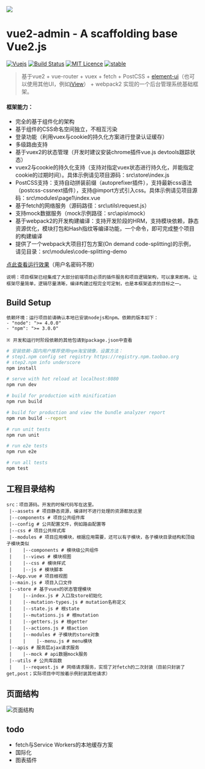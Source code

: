 ![](https://github.com/rootsli/vue2admin/blob/master/doc/img/logo.png)

vue2-admin - A scaffolding base Vue2.js
========================================================

[![Vuejs](https://img.shields.io/badge/%20Powered%20by-Vuejs%202.1.x%20-brightgreen.svg)](https://github.com/vuejs/vue) [![Build Status](https://travis-ci.org/rootsli/vue2admin.svg?branch=master)](https://travis-ci.org/rootsli/vue2admin) [![MIT Licence](https://badges.frapsoft.com/os/mit/mit.svg?v=103)](https://opensource.org/licenses/mit-license.php) [![stable](http://badges.github.io/stability-badges/dist/stable.svg)](http://github.com/badges/stability-badges)

> 基于vue2 + vue-router + vuex + fetch + PostCSS + [element-ui](http://element.eleme.io/)（也可以使用其他UI，例如[iView](https://www.iviewui.com/)） + webpack2 实现的一个后台管理系统基础框架。

#### 框架能力：
- 完全的基于组件化的架构
- 基于组件的CSS命名空间独立，不相互污染
- 登录功能（利用vuex与cookie的持久化方案进行登录认证缓存）
- 多级路由支持
- 基于vuex2的状态管理（开发时建议安装chrome插件vue.js devtools跟踪状态）
- vuex2与cookie的持久化支持（支持对指定vuex状态进行持久化，并能指定cookie的过期时间）。具体示例请见项目源码：src\store\index.js
- PostCSS支持：支持自动拼装前缀（autoprefixer插件），支持最新css语法（postcss-cssnext插件），支持@import方式引入css。具体示例请见项目源码：src\modules\page1\index.vue
- 基于fetch的网络服务（源码路径：src\utils\request.js）
- 支持mock数据服务（mock示例路径：src\apis\mock）
- 基于webpack2的开发构建编译：支持开发阶段的HRM，支持模块依赖，静态资源优化，模块打包和Hash指纹等编译功能，一个命令，即可完成整个项目的构建编译
- 提供了一个webpack大项目打包方案(On demand code-splitting)的示例，请见目录：src\modules\code-splitting-demo

[点此查看运行效果](http://vue2admin.duapp.com)（用户名密码不限）

```
说明：项目框架已经集成了大部分前端项目必须的插件服务和项目逻辑架构，可以拿来即用。让框架尽量简单，逻辑尽量清晰，编译构建过程完全可定制，也是本框架追求的目标之一。
```

## Build Setup

```
依赖环境：运行项目前请确认本地已安装nodejs和npm。依赖的版本如下：
- "node": ">= 4.0.0"
- "npm": ">= 3.0.0"

※ 开发和运行时阶段依赖的其他包请到package.json中查看
```

``` bash
# 安装依赖-国内用户推荐使用npm淘宝镜像，设置方法：
# step1.npm config set registry https://registry.npm.taobao.org 
# step2.npm info underscore 
npm install

# serve with hot reload at localhost:8080
npm run dev

# build for production with minification
npm run build

# build for production and view the bundle analyzer report
npm run build --report

# run unit tests
npm run unit

# run e2e tests
npm run e2e

# run all tests
npm test
```


## 工程目录结构
```
src：项目源码。开发的时候代码写在这里。
 |--assets # 项目静态资源，编译时不进行处理的资源都放这里
 |--components # 项目公共组件库
 |--config # 公共配置文件，例如路由配置等
 |--css # 项目公共样式库
 |--modules # 项目应用模块，根据应用需要，还可以有子模块，各子模块目录结构和顶级子模块类似
 |    |--components # 模块级公共组件
 |    |--views # 模块视图
 |    |--css # 模块样式
 |    |--js # 模块脚本
 |--App.vue # 项目根视图
 |--main.js # 项目入口文件
 |--store # 基于vuex的状态管理模块
 |    |--index.js # 入口及store初始化
 |    |--mutation-types.js # mutation名称定义
 |    |--state.js # 根state
 |    |--mutations.js # 根mutation
 |    |--getters.js # 根getter
 |    |--actions.js # 根action
 |    |--modules # 子模块的store对象
 |    |    |--menu.js # menu模块
 |--apis # 服务层ajax请求服务
 |    |--mock # api数据mock服务
 |--utils # 公共库函数
 |    |--request.js # 网络请求服务，实现了对fetch的二次封装（目前只封装了get,post；实际项目中可按着示例封装其他请求）

 ```
 
 ## 页面结构
 
 ![页面结构](https://github.com/rootsli/vue2admin/blob/master/doc/img/vue2admin.png)
 
 ## todo
 - fetch与Service Workers的本地缓存方案
 - 国际化
 - 图表插件
 
